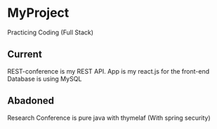 # MyProject
 Practicing Coding (Full Stack)

Current
---------------------------------------------------------
REST-conference is my REST API.
App is my react.js for the front-end
Database is using MySQL


Abadoned
-----------------------------------------------------------------------------
Research Conference is pure java with thymelaf (With spring security) 
